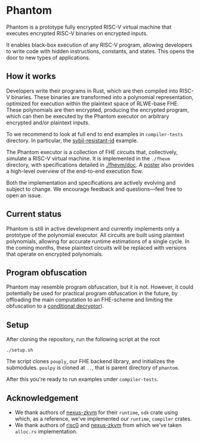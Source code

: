 # Phantom

Phantom is a prototype fully encrypted RISC-V virtual machine that executes encrypted RISC-V binaries on encrypted inputs.

It enables black-box execution of any RISC-V program, allowing developers to write code with hidden instructions, constants, and states. This opens the door to new types of applications.

## How it works

Developers write their programs in Rust, which are then compiled into RISC-V binaries. These binaries are transformed into a polynomial representation, optimized for execution within the plaintext space of RLWE-base FHE. These polynomials are then encrypted, producing the encrypted program, which can then be executed by the Phantom executor on arbitrary encrypted and/or plaintext inputs.

To we recommend to look at full end to end examples in `compiler-tests` directory. In particular, the [sybil-resistant-id](./compiler-tests/sybil-resistant-id/) example.

The Phantom executor is a collection of FHE circuits that, collectively, simulate a RISC-V virtual machine. It is implemented in the `./fhevm` directory, with specifications detailed in [./fhevm/doc](./fhevm/doc). A [poster]() also provides a high-level overview of the end-to-end execution flow.

Both the implementation and specifications are actively evolving and subject to change. We encourage feedback and questions—feel free to open an issue.

## Current status

Phantom is still in active development and currently implements only a prototype of the polynomial executor. All circuits are built using plaintext polynomials, allowing for accurate runtime estimations of a single cycle. In the coming months, these plaintext circuits will be replaced with versions that operate on encrypted polynomials.

## Program obfuscation

Phantom may resemble program obfuscation, but it is not. However, it could potentially be used for practical program obfuscation in the future, by offloading the main computation to an FHE-scheme and limiting the obfuscation to a [conditional decryptor](https://eprint.iacr.org/2017/240.pdf)).

## Setup

After cloning the repository, run the following script at the root

```
./setup.sh
```

The script clones `pouply`, our FHE backend library, and initializes the submodules. `poulpy` is cloned at `..`, that is parent directory of `phantom`.

After this you're ready to run examples under `compiler-tests`.

## Acknowledgement

-   We thank authors of [nexus-zkvm](https://github.com/nexus-xyz/nexus-zkvm) for their `runtime`, `sdk` crate using which, as a reference, we've implemented our `runtime`, `compiler` crates.
-   We thank authors of [risc0](https://github.com/risc0/risc0) and [nexus-zkvm](https://github.com/nexus-xyz/nexus-zkvm) from which we've taken `alloc.rs` implementation.

